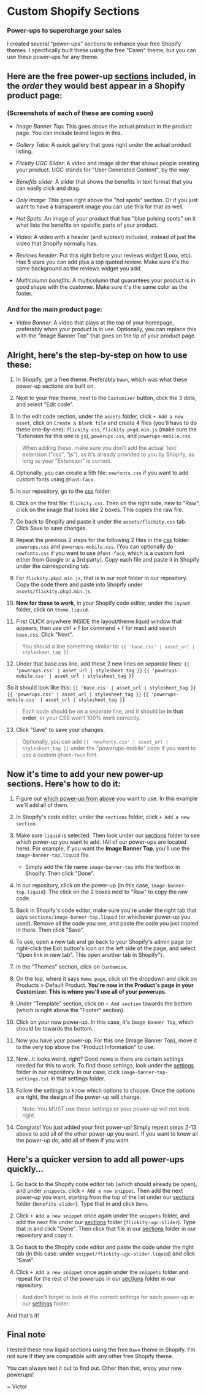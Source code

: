 # Custom Shopify Sections
### Power-ups to supercharge your sales

I created several "power-ups" sections to enhance your free Shopify themes. I specifically built these using the free "Dawn" theme, but you can use these power-ups for any theme.

## Here are the free power-up [sections](../main/sections) included, in the _order_ they would best appear in a Shopify product page:

### (Screenshots of each of these are coming soon)

* _Image Banner Top_: This goes above the actual product in the product page. You can include brand logos in this.

* _Gallery Tabs_: A quick gallery that goes right under the actual product listing.

* _Flickity UGC Slider_: A video and image slider that shows people creating your product. UGC stands for "User Generated Content", by the way.

* _Benefits slider_: A slider that shows the benefits in text format that you can easily click and drag.

* _Only image_: This goes right above the "hot spots" section. Or if you just want to have a transparent image you can use this for that as well.

* _Hot Spots_: An image of your product that has "blue pulsing spots" on it what lists the benefits on specific parts of your product.

* _Video_: A video with a header (and subtext) included, instead of just the video that Shopify normally has.

* _Reviews header_: Put this right before your reviews widget (Loox, etc). Has 5 stars you can add plus a top quoted review. Make sure it's the same background as the reviews widget you add.

* _Multicolumn benefits_: A multicolumn that guarantees your product is in good shape with the customer. Make sure it's the same color as the footer.

### And for the main product page:

* _Video Banner_: A video that plays at the top of your homepage, preferably when your product is in use. Optionally, you can replace this with the "Image Banner Top" that goes on the tip of your product page.

## Alright, here's the step-by-step on how to use these:

1. In Shopify, get a free theme. Preferably `Dawn`, which was what these power-up sections are built on.

2. Next to your free theme, next to the `Customizer` button, click the 3 dots, and select "Edit code".

3. In the edit code section, under the `assets` folder, click `+ Add a new asset`, click on `Create a blank file` and create 4 files (you'll have to do these one-by-one): `flickity.css`, `flickity.pkgd.min.js` (make sure the "Extension for this one is `js`), `powerups.css`, and `powerups-mobile.css`. 

> When adding these, make sure you don't add the actual 'text' extension ("css", "js"), as it's already provided to you by Shopify, as long as your "Extension" is correct.

4. Optionally, you can create a 5th file: `newfonts.css` if you want to add custom fonts using `@font-face`.

5. In our repository, go to the [css](../main/css) folder.

6. Click on the first file: `flickity.css`. Then on the right side, new to "Raw", click on the image that looks like 2 boxes. This copies the raw file.

7. Go back to Shopify and paste it under the `assets/flickity.css` tab. Click Save to save changes.

8. Repeat the previous 2 steps for the following 2 files in the [css](../main/sections) folder: `powerups.css` and `powerups-mobile.css`. (You can optionally do `newfonts.css` if you want to use `@font-face`, which is a custom font either from Google or a 3rd party). Copy each file and paste it in Shopify under the corresponding tab.

9. For `flickity.pkgd.min.js`, that is in our root folder in our repository. Copy the code there and paste into Shopify under `assets/flickity.pkgd.min.js`.

10. __Now for these to work__, in your Shopify code editor, under the `layout` folder, click on `theme.liquid`.

11. First CLICK anywhere INSIDE the layout/theme.liquid window that appears, then use ctrl + f (or command + f for mac) and search `base.css`. Click "Next".

> You should a line something similar to: `{{ 'base.css' | asset_url | stylesheet_tag }}`

12. Under that base.css line, add these 2 new lines on *separate* lines:
`{{ 'powerups.css' | asset_url | stylesheet_tag }}`
`{{ 'powerups-mobile.css' | asset_url | stylesheet_tag }}`

So it should look like this:
`{{ 'base.css' | asset_url | stylesheet_tag }}`
`{{ 'powerups.css' | asset_url | stylesheet_tag }}`
`{{ 'powerups-mobile.css' | asset_url | stylesheet_tag }}`

> Each code should be on a separate line,
> and it should be __in that order__, or your CSS won't 100% work correctly.

13. Click "Save" to save your changes.

> Optionally, you can add `{{ 'newfonts.css' | asset_url | stylesheet_tag }}` under the "powerups-mobile" code if you want to use a custom `@font-face` font.


## Now it's time to add your new power-up sections. Here's how to do it:

1. Figure out [which power-up from above][1] you want to use. In this example we'll add all of them.

2. In Shopify's code editor, under the `sections` folder, click `+ Add a new section`.

3. Make sure `liquid` is selected. Then look under our [sections](../main/sections) folder to see which power-up you want to add. (All of our power-ups are located here). For example, if you want the __Image Banner Top__, you'll use the `image-banner-top.liquid` file.
    * Simply add the file name `image-banner-top` into the textbox in Shopify. Then click "Done".

4. In our repository, click on the power-up (in this case, `image-banner-top.liquid`). The click on the 2 boxes next to "Raw" to copy the raw code.

5. Back in Shopify's code editor, make sure you're under the right tab that says `sections/image-banner-top.liquid` (or whichever power-up you used). Remove all the code you see, and paste the code you just copied in there. Then click "Save".

6. To use, open a new tab and go back to your Shopify's admin page (or right-click the Exit button's icon on the left side of the page, and select "Open link in new tab". This open another tab in Shopify").

7. In the "Themes" section, click on `Customize`.

8. On the top, where it says `Home page`, click on the dropdown and click on Products > Default Product. __You're now in the Product's page in your Customizer. This is where you'll use all of your powerups__.

9. Under "Template" section, click on `+ Add section` towards the bottom (which is right above the "Footer" section).

10. Click on your new power-up. In this case, it's `Image Banner Top`, which should be towards the bottom.

11. Now you have your power-up. For this one (Image Banner Top), move it to the very top above the "Product Information" to use.

12. Now...it looks weird, right? Good news is there are certain settings needed for this to work. To find those settings, look under the [settings](../main/settings) folder in our repository. In our case, click `image-banner-top-settings.txt` in that settings folder.

13. Follow the settings to know which options to choose. Once the options are right, the design of the power-up will change.

> Note: You MUST use these settings or your power-up will not look right.

14. Congrats! You just added your first power-up! Simply repeat steps 2-13 above to add all of the other power-up you want. If you want to know all the power-up do, add all of them if you want.


## Here's a quicker version to add all power-ups quickly...

1. Go back to the Shopify code editor tab (which should already be open), and under `snippets`, click `+ Add a new snippet`. Then add the next power-up you want, starting from the top of the list under our [sections](../main/sections) folder (`benefits-slider`). Type that in and click `Done`.

2. Click `+ Add a new snippet` once again under the `snippets` folder, and add the next file under our [sections](../main/sections) folder (`flickity-ugc-slider`). Type that in and click "Done". Then click that file in our [sections](../main/sections) folder in our repository and copy it. 

3. Go back to the Shopify code editor and paste the code under the right tab (in this case: under `snippet/flickity-ugc-slider.liquid`) and click "Save".

4. Click `+ Add a new snippet` once again under the `snippets` folder and repeat for the rest of the powerups in our [sections](../main/sections) folder in our repository.

> And don't forget to look at the correct settings for each power-up in our [settings](../main/settings) folder.

And that's it!

## Final note

I tested these new liquid sections using the free `Dawn` theme in Shopify. I'm not sure if they are compatible with any other free Shopify theme. 

You can always test it out to find out. Other than that, enjoy your new powerups!

~ Victor

[1]: ../main?tab=readme-ov-file#here-are-the-free-power-up-sections-included-in-the-order-they-would-best-appear-in-a-shopify-product-page